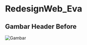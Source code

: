 # RedesignWeb_Eva

## Gambar Header Before
![Gambar](https://github.com/evaaaanwarr/project-redesign-web-evamalianwar/blob/main/assets/img/ss%20website%20before/header_before.png)